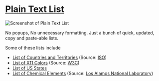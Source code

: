# [Plain Text List](https://plaintextlist.com)

![Screenshot of Plain Text List](https://www.plaintextlist.com/_img/screenshot_list_600x280.png)

No popups, No unnecessary formatting. Just a bunch of quick, updated, copy and paste-able lists.

Some of these lists include

-  [List of Countries and Territories](https://www.plaintextlist.com/geography/list_of_countries_and_territories/) (Source: [ISO](https://www.iso.org/obp/ui/#search))
-  [List of X11 Colors](https://www.plaintextlist.com/tech/list_of_x11_colors) (Source: [W3C](https://www.w3.org/TR/2018/REC-css-color-3-20180619/#svg-color))
-  [List of US States](https://www.plaintextlist.com/geography/list_of_us_states/)
-  [List of Chemical Elements](https://www.plaintextlist.com/science/list_of_chemical_elements/) (Source: [Los Alamos National Laboratory](https://periodic.lanl.gov/list.shtml))
